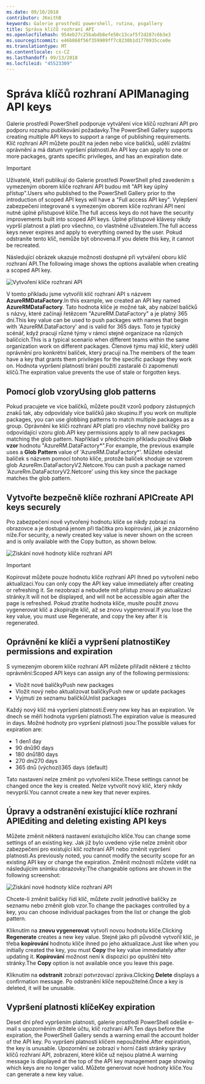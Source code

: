 ```yaml
---
ms.date: 09/10/2018
contributor: JKeithB
keywords: Galerie prostředí powershell, rutina, psgallery
title: Správa klíčů rozhraní API
ms.openlocfilehash: 954eb27c25babdb8efe50c13caf5f2d287c6b3e3
ms.sourcegitcommit: e46b868f56f359909ff7c8230b1d1770935cce0e
ms.translationtype: MT
ms.contentlocale: cs-CZ
ms.lasthandoff: 09/13/2018
ms.locfileid: "45523309"
---
```

# <a name="managing-api-keys"></a><span data-ttu-id="bb6f0-103">Správa klíčů rozhraní API</span><span class="sxs-lookup"><span data-stu-id="bb6f0-103">Managing API keys</span></span>

<span data-ttu-id="bb6f0-104">Galerie prostředí PowerShell podporuje vytváření více klíčů rozhraní API pro podporu rozsahu publikování požadavky.</span><span class="sxs-lookup"><span data-stu-id="bb6f0-104">The PowerShell Gallery supports creating multiple API keys to support a range of publishing requirements.</span></span> <span data-ttu-id="bb6f0-105">Klíč rozhraní API můžete použít na jeden nebo více balíčků, udělí zvláštní oprávnění a má datum vypršení platnosti.</span><span class="sxs-lookup"><span data-stu-id="bb6f0-105">An API key can apply to one or more packages, grants specific privileges, and has an expiration date.</span></span>

> [!IMPORTANT]
> <span data-ttu-id="bb6f0-106">Uživatelé, kteří publikují do Galerie prostředí PowerShell před zavedením s vymezeným oborem klíče rozhraní API budou mít "API key úplný přístup".</span><span class="sxs-lookup"><span data-stu-id="bb6f0-106">Users who published to the PowerShell Gallery prior to the introduction of scoped API keys will have a "Full access API key".</span></span> <span data-ttu-id="bb6f0-107">Vylepšení zabezpečení integrované s vymezeným oborem klíče rozhraní API není nutné úplné přístupové klíče.</span><span class="sxs-lookup"><span data-stu-id="bb6f0-107">The full access keys do not have the security improvements built into scoped API keys.</span></span> <span data-ttu-id="bb6f0-108">Úplné přístupové klávesy nikdy vyprší platnost a platí pro všechno, co vlastněné uživatelem.</span><span class="sxs-lookup"><span data-stu-id="bb6f0-108">The full access keys never expires and apply to everything owned by the user.</span></span> <span data-ttu-id="bb6f0-109">Pokud odstraníte tento klíč, nemůže být obnovena.</span><span class="sxs-lookup"><span data-stu-id="bb6f0-109">If you delete this key, it cannot be recreated.</span></span>

<span data-ttu-id="bb6f0-110">Následující obrázek ukazuje možnosti dostupné při vytváření oboru klíč rozhraní API.</span><span class="sxs-lookup"><span data-stu-id="bb6f0-110">The following image shows the options available when creating a scoped API key.</span></span>

![Vytvoření klíče rozhraní API](../../Images/PSGallery_KeyScoped.png)

<span data-ttu-id="bb6f0-112">V tomto příkladu jsme vytvořili klíč rozhraní API s názvem **AzureRMDataFactory**.</span><span class="sxs-lookup"><span data-stu-id="bb6f0-112">In this example, we created an API key named **AzureRMDataFactory**.</span></span> <span data-ttu-id="bb6f0-113">Tato hodnota klíče je možné tak, aby nabízel balíčků s názvy, které začínají řetězcem "AzureRM.DataFactory" a je platný 365 dní.</span><span class="sxs-lookup"><span data-stu-id="bb6f0-113">This key value can be used to push packages with names that begin with 'AzureRM.DataFactory' and is valid for 365 days.</span></span> <span data-ttu-id="bb6f0-114">Toto je typický scénář, když pracují různé týmy v rámci stejné organizace na různých balíčcích.</span><span class="sxs-lookup"><span data-stu-id="bb6f0-114">This is a typical scenario when different teams within the same organization work on different packages.</span></span> <span data-ttu-id="bb6f0-115">Členové týmu mají klíč, který udělí oprávnění pro konkrétní balíček, který pracují na.</span><span class="sxs-lookup"><span data-stu-id="bb6f0-115">The members of the team have a key that grants them privileges for the specific package they work on.</span></span>
<span data-ttu-id="bb6f0-116">Hodnota vypršení platnosti brání použití zastaralé či zapomenutí klíčů.</span><span class="sxs-lookup"><span data-stu-id="bb6f0-116">The expiration value prevents the use of stale or forgotten keys.</span></span>

## <a name="using-glob-patterns"></a><span data-ttu-id="bb6f0-117">Pomocí glob vzory</span><span class="sxs-lookup"><span data-stu-id="bb6f0-117">Using glob patterns</span></span>

<span data-ttu-id="bb6f0-118">Pokud pracujete ve více balíčků, můžete použít vzorů podpory zástupných znaků tak, aby odpovídaly více balíčků jako skupinu.</span><span class="sxs-lookup"><span data-stu-id="bb6f0-118">If you work on multiple packages, you can use globbing patterns to match multiple packages as a group.</span></span> <span data-ttu-id="bb6f0-119">Oprávnění ke klíči rozhraní API platí pro všechny nové balíčky pro odpovídající vzoru glob.</span><span class="sxs-lookup"><span data-stu-id="bb6f0-119">API key permissions apply to all new packages matching the glob pattern.</span></span> <span data-ttu-id="bb6f0-120">Například v předchozím příkladu používá **Glob vzor** hodnotu "AzureRM.DataFactory\*".</span><span class="sxs-lookup"><span data-stu-id="bb6f0-120">For example, the previous example uses a **Glob Pattern** value of 'AzureRM.DataFactory\*'.</span></span> <span data-ttu-id="bb6f0-121">Můžete odeslat balíček s názvem pomocí tohoto klíče, protože balíček shoduje se vzorem glob AzureRm.DataFactoryV2.Netcore.</span><span class="sxs-lookup"><span data-stu-id="bb6f0-121">You can push a package named 'AzureRm.DataFactoryV2.Netcore' using this key since the package matches the glob pattern.</span></span>

## <a name="create-api-keys-securely"></a><span data-ttu-id="bb6f0-122">Vytvořte bezpečně klíče rozhraní API</span><span class="sxs-lookup"><span data-stu-id="bb6f0-122">Create API keys securely</span></span>

<span data-ttu-id="bb6f0-123">Pro zabezpečení nově vytvořený hodnotu klíče se nikdy zobrazí na obrazovce a je dostupná jenom při tlačítka pro kopírování, jak je znázorněno níže.</span><span class="sxs-lookup"><span data-stu-id="bb6f0-123">For security, a newly created key value is never shown on the screen and is only available with the Copy button, as shown below.</span></span>

![Získání nové hodnoty klíče rozhraní API](../../Images/PSGallery_CopyCreatedKey.png)

> [!IMPORTANT]
> <span data-ttu-id="bb6f0-125">Kopírovat můžete pouze hodnotu klíče rozhraní API ihned po vytvoření nebo aktualizaci.</span><span class="sxs-lookup"><span data-stu-id="bb6f0-125">You can only copy the API key value immediately after creating or refreshing it.</span></span> <span data-ttu-id="bb6f0-126">Se nezobrazí a nebudete mít přístup znovu po aktualizaci stránky.</span><span class="sxs-lookup"><span data-stu-id="bb6f0-126">It will not be displayed, and will not be accessible again after the page is refreshed.</span></span> <span data-ttu-id="bb6f0-127">Pokud ztratíte hodnota klíče, musíte použít znovu vygenerovat klíč a zkopírujte klíč, až se znovu vygeneroval.</span><span class="sxs-lookup"><span data-stu-id="bb6f0-127">If you lose the key value, you must use Regenerate, and copy the key after it is regenerated.</span></span>

## <a name="key-permissions-and-expiration"></a><span data-ttu-id="bb6f0-128">Oprávnění ke klíči a vypršení platnosti</span><span class="sxs-lookup"><span data-stu-id="bb6f0-128">Key permissions and expiration</span></span>

<span data-ttu-id="bb6f0-129">S vymezeným oborem klíče rozhraní API můžete přiřadit některé z těchto oprávnění:</span><span class="sxs-lookup"><span data-stu-id="bb6f0-129">Scoped API keys can assign any of the following permissions:</span></span>

- <span data-ttu-id="bb6f0-130">Vložit nové balíčky</span><span class="sxs-lookup"><span data-stu-id="bb6f0-130">Push new packages</span></span>
- <span data-ttu-id="bb6f0-131">Vložit nový nebo aktualizovat balíčky</span><span class="sxs-lookup"><span data-stu-id="bb6f0-131">Push new or update packages</span></span>
- <span data-ttu-id="bb6f0-132">Vyjmutí ze seznamu balíčků</span><span class="sxs-lookup"><span data-stu-id="bb6f0-132">Unlist packages</span></span>

<span data-ttu-id="bb6f0-133">Každý nový klíč má vypršení platnosti.</span><span class="sxs-lookup"><span data-stu-id="bb6f0-133">Every new key has an expiration.</span></span> <span data-ttu-id="bb6f0-134">Ve dnech se měří hodnota vypršení platnosti.</span><span class="sxs-lookup"><span data-stu-id="bb6f0-134">The expiration value is measured in days.</span></span> <span data-ttu-id="bb6f0-135">Možné hodnoty pro vypršení platnosti jsou:</span><span class="sxs-lookup"><span data-stu-id="bb6f0-135">The possible values for expiration are:</span></span>

- <span data-ttu-id="bb6f0-136">1 den</span><span class="sxs-lookup"><span data-stu-id="bb6f0-136">1 day</span></span>
- <span data-ttu-id="bb6f0-137">90 dnů</span><span class="sxs-lookup"><span data-stu-id="bb6f0-137">90 days</span></span>
- <span data-ttu-id="bb6f0-138">180 dnů</span><span class="sxs-lookup"><span data-stu-id="bb6f0-138">180 days</span></span>
- <span data-ttu-id="bb6f0-139">270 dní</span><span class="sxs-lookup"><span data-stu-id="bb6f0-139">270 days</span></span>
- <span data-ttu-id="bb6f0-140">365 dnů (výchozí)</span><span class="sxs-lookup"><span data-stu-id="bb6f0-140">365 days (default)</span></span>

<span data-ttu-id="bb6f0-141">Tato nastavení nelze změnit po vytvoření klíče.</span><span class="sxs-lookup"><span data-stu-id="bb6f0-141">These settings cannot be changed once the key is created.</span></span> <span data-ttu-id="bb6f0-142">Nelze vytvořit nový klíč, který nikdy nevyprší.</span><span class="sxs-lookup"><span data-stu-id="bb6f0-142">You cannot create a new key that never expires.</span></span>

## <a name="editing-and-deleting-existing-api-keys"></a><span data-ttu-id="bb6f0-143">Úpravy a odstranění existující klíče rozhraní API</span><span class="sxs-lookup"><span data-stu-id="bb6f0-143">Editing and deleting existing API keys</span></span>

<span data-ttu-id="bb6f0-144">Můžete změnit některá nastavení existujícího klíče.</span><span class="sxs-lookup"><span data-stu-id="bb6f0-144">You can change some settings of an existing key.</span></span> <span data-ttu-id="bb6f0-145">Jak již bylo uvedeno výše nelze změnit obor zabezpečení pro existující klíč rozhraní API nebo změnit vypršení platnosti.</span><span class="sxs-lookup"><span data-stu-id="bb6f0-145">As previously noted, you cannot modify the security scope for an existing API key or change the expiration.</span></span> <span data-ttu-id="bb6f0-146">Změnit možnosti můžete vidět na následujícím snímku obrazovky:</span><span class="sxs-lookup"><span data-stu-id="bb6f0-146">The changeable options are shown in the following screenshot:</span></span>

![Získání nové hodnoty klíče rozhraní API](../../Images/PSGallery_EditAPIKey.png)

<span data-ttu-id="bb6f0-148">Chcete-li změnit balíčky řídí klíč, můžete zvolit jednotlivé balíčky ze seznamu nebo změnit glob vzor.</span><span class="sxs-lookup"><span data-stu-id="bb6f0-148">To change the packages controlled by a key, you can choose individual packages from the list or change the glob pattern.</span></span>

<span data-ttu-id="bb6f0-149">Kliknutím na **znovu vygenerovat** vytvoří novou hodnotu klíče.</span><span class="sxs-lookup"><span data-stu-id="bb6f0-149">Clicking **Regenerate** creates a new key value.</span></span> <span data-ttu-id="bb6f0-150">Stejně jako při původně vytvořil klíč, je třeba **kopírování** hodnotu klíče ihned po jeho aktualizace.</span><span class="sxs-lookup"><span data-stu-id="bb6f0-150">Just like when you initially created the key, you must **Copy** the key value immediately after updating it.</span></span> <span data-ttu-id="bb6f0-151">**Kopírování** možnost není k dispozici po opuštění této stránky.</span><span class="sxs-lookup"><span data-stu-id="bb6f0-151">The **Copy** option is not available once you leave this page.</span></span>

<span data-ttu-id="bb6f0-152">Kliknutím na **odstranit** zobrazí potvrzovací zpráva.</span><span class="sxs-lookup"><span data-stu-id="bb6f0-152">Clicking **Delete** displays a confirmation message.</span></span> <span data-ttu-id="bb6f0-153">Po odstranění klíče nepoužitelné.</span><span class="sxs-lookup"><span data-stu-id="bb6f0-153">Once a key is deleted, it will be unusable.</span></span>

## <a name="key-expiration"></a><span data-ttu-id="bb6f0-154">Vypršení platnosti klíče</span><span class="sxs-lookup"><span data-stu-id="bb6f0-154">Key expiration</span></span>

<span data-ttu-id="bb6f0-155">Deset dní před vypršením platnosti, galerie prostředí PowerShell odešle e-mail s upozorněním držitele účtu, klíč rozhraní API.</span><span class="sxs-lookup"><span data-stu-id="bb6f0-155">Ten days before the expiration, the PowerShell Gallery sends a warning email the account holder of the API key.</span></span> <span data-ttu-id="bb6f0-156">Po vypršení platnosti klíčem nepoužitelné.</span><span class="sxs-lookup"><span data-stu-id="bb6f0-156">After expiration, the key is unusable.</span></span> <span data-ttu-id="bb6f0-157">Upozornění se zobrazí v horní části stránky správy klíčů rozhraní API, zobrazení, které klíče už nejsou platné.</span><span class="sxs-lookup"><span data-stu-id="bb6f0-157">A warning message is displayed at the top of the API key management page showing which keys are no longer valid.</span></span> <span data-ttu-id="bb6f0-158">Můžete generovat nové hodnoty klíče.</span><span class="sxs-lookup"><span data-stu-id="bb6f0-158">You can generate a new key value.</span></span>
